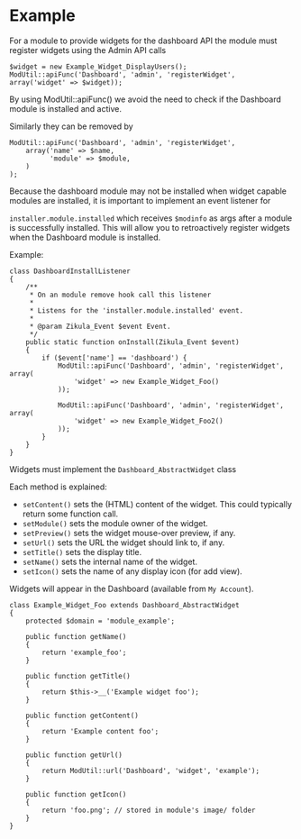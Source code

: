 Example
=======

For a module to provide widgets for the dashboard API the module must register
widgets using the Admin API calls

    $widget = new Example_Widget_DisplayUsers();
    ModUtil::apiFunc('Dashboard', 'admin', 'registerWidget', array('widget' => $widget));

By using ModUtil::apiFunc() we avoid the need to check if the Dashboard module is
installed and active.

Similarly they can be removed by

    ModUtil::apiFunc('Dashboard', 'admin', 'registerWidget',
        array('name' => $name,
              'module' => $module,
        )
    );

Because the dashboard module may not be installed when widget capable modules
are installed, it is important to implement an event listener for

`installer.module.installed` which receives `$modinfo` as args
after a module is successfully installed. This will allow you to
retroactively register widgets when the Dashboard module is installed.

Example:

    class DashboardInstallListener
    {
        /**
         * On an module remove hook call this listener
         *
         * Listens for the 'installer.module.installed' event.
         *
         * @param Zikula_Event $event Event.
         */
        public static function onInstall(Zikula_Event $event)
        {
            if ($event['name'] == 'dashboard') {
                ModUtil::apiFunc('Dashboard', 'admin', 'registerWidget', array(
                    'widget' => new Example_Widget_Foo()
                ));

                ModUtil::apiFunc('Dashboard', 'admin', 'registerWidget', array(
                    'widget' => new Example_Widget_Foo2()
                ));
            }
        }
    }

Widgets must implement the `Dashboard_AbstractWidget` class

Each method is explained:

  - `setContent()` sets the (HTML) content of the widget.
    This could typically return some function call.
  - `setModule()` sets the module owner of the widget.
  - `setPreview()` sets the widget mouse-over preview, if any.
  - `setUrl()` sets the URL the widget should link to, if any.
  - `setTitle()` sets the display title.
  - `setName()` sets the internal name of the widget.
  - `setIcon()` sets the name of any display icon (for add view).

Widgets will appear in the Dashboard (available from `My Account`).

    class Example_Widget_Foo extends Dashboard_AbstractWidget
    {
        protected $domain = 'module_example';

        public function getName()
        {
            return 'example_foo';
        }

        public function getTitle()
        {
            return $this->__('Example widget foo');
        }

        public function getContent()
        {
            return 'Example content foo';
        }

        public function getUrl()
        {
            return ModUtil::url('Dashboard', 'widget', 'example');
        }

        public function getIcon()
        {
            return 'foo.png'; // stored in module's image/ folder
        }
    }

